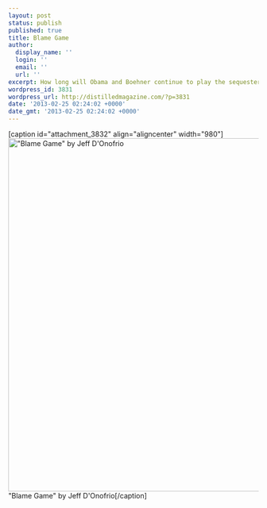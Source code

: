 ```yaml
---
layout: post
status: publish
published: true
title: Blame Game
author:
  display_name: ''
  login: ''
  email: ''
  url: ''
excerpt: How long will Obama and Boehner continue to play the sequester blame game?
wordpress_id: 3831
wordpress_url: http://distilledmagazine.com/?p=3831
date: '2013-02-25 02:24:02 +0000'
date_gmt: '2013-02-25 02:24:02 +0000'
---
```

<p>[caption id="attachment_3832" align="aligncenter" width="980"]<a href="http://distilledmagazine.com/wp-content/uploads/2013/02/blame-game.jpg"><img class="size-large wp-image-3832" alt="&quot;Blame Game&quot; by Jeff D'Onofrio" src="http://distilledmagazine.com/wp-content/uploads/2013/02/blame-game-1024x744.jpg" width="980" height="712" /></a> "Blame Game" by Jeff D'Onofrio[/caption]</p>
